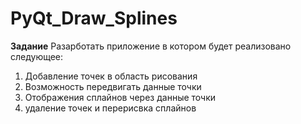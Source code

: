 # PyQt_Draw_Splines

**Задание**
Разарботать приложение в котором будет реализовано следующее:
1. Добавление точек в область рисования
2. Возможность передвигать данные точки
3. Отображения сплайнов через данные точки
4. удаление точек и перерисвка сплайнов
